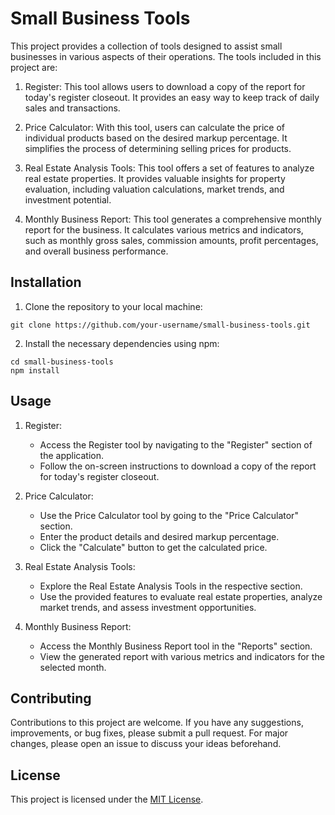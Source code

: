 
# Small Business Tools

This project provides a collection of tools designed to assist small businesses in various aspects of their operations. The tools included in this project are:

1. Register: This tool allows users to download a copy of the report for today's register closeout. It provides an easy way to keep track of daily sales and transactions.

2. Price Calculator: With this tool, users can calculate the price of individual products based on the desired markup percentage. It simplifies the process of determining selling prices for products.

3. Real Estate Analysis Tools: This tool offers a set of features to analyze real estate properties. It provides valuable insights for property evaluation, including valuation calculations, market trends, and investment potential.

4. Monthly Business Report: This tool generates a comprehensive monthly report for the business. It calculates various metrics and indicators, such as monthly gross sales, commission amounts, profit percentages, and overall business performance.

## Installation

1. Clone the repository to your local machine:

```
git clone https://github.com/your-username/small-business-tools.git
```

2. Install the necessary dependencies using npm:

```
cd small-business-tools
npm install
```

## Usage

1. Register:
   - Access the Register tool by navigating to the "Register" section of the application.
   - Follow the on-screen instructions to download a copy of the report for today's register closeout.

2. Price Calculator:
   - Use the Price Calculator tool by going to the "Price Calculator" section.
   - Enter the product details and desired markup percentage.
   - Click the "Calculate" button to get the calculated price.

3. Real Estate Analysis Tools:
   - Explore the Real Estate Analysis Tools in the respective section.
   - Use the provided features to evaluate real estate properties, analyze market trends, and assess investment opportunities.

4. Monthly Business Report:
   - Access the Monthly Business Report tool in the "Reports" section.
   - View the generated report with various metrics and indicators for the selected month.

## Contributing

Contributions to this project are welcome. If you have any suggestions, improvements, or bug fixes, please submit a pull request. For major changes, please open an issue to discuss your ideas beforehand.

## License

This project is licensed under the [MIT License](LICENSE).
